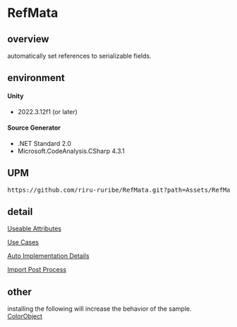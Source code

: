 # RefMata

## overview
automatically set references to serializable fields.

## environment

#### Unity
- 2022.3.12f1 (or later)

#### Source Generator
- .NET Standard 2.0
- Microsoft.CodeAnalysis.CSharp 4.3.1

## UPM
<pre>https://github.com/riru-ruribe/RefMata.git?path=Assets/RefMata</pre>

## detail

[Useable Attributes](Documents/UseableAttributes.md "Useable Attributes")  

[Use Cases](Documents/UseCases.md "Use Cases")  

[Auto Implementation Details](Documents/AutoImplementationDetails.md "Auto Implementation Details")

[Import Post Process](Documents/ImportPostProcess.md "Import Post Process")

## other
installing the following will increase the behavior of the sample.  
[ColorObject](https://github.com/riru-ruribe/ColorObject "ColorObject")
